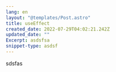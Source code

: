 ```yaml
---
lang: en
layout: "@templates/Post.astro"
title: useEffect
created_date: 2022-07-29T04:02:21.242Z
updated_date: ""
Excerpt: asdsfsa
snippet-type: asdsf
---
```

sdsfas